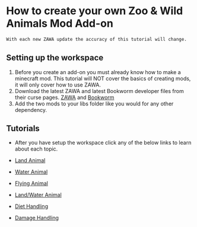 # How to create your own Zoo & Wild Animals Mod Add-on
```diff
With each new ZAWA update the accuracy of this tutorial will change.
```

## Setting up the workspace
1. Before you create an add-on you must already know how to make a minecraft mod. This tutorial will NOT cover the basics of creating mods, it will only cover how to use ZAWA.
2. Download the latest ZAWA and latest Bookworm developer files from their curse pages. [ZAWA](https://www.curseforge.com/minecraft/mc-mods/zoo-wild-animals-rebuild) and [Bookworm](https://www.curseforge.com/minecraft/mc-mods/bookworm)
3. Add the two mods to your libs folder like you would for any other dependency.

## Tutorials
* After you have setup the workspace click any of the below links to learn about each topic.

* [Land Animal](./LandAnimal.md)
* [Water Animal](./WaterAnimal.md)
* [Flying Animal](./FlyingAnimal.md)
* [Land/Water Animal](./CrossoverAnimal.md)
* [Diet Handling](./DietHandler.md)
* [Damage Handling](./DamageHandler.md)

